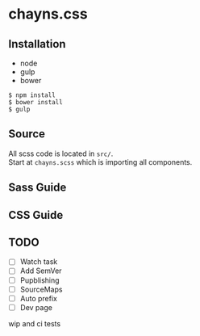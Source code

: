 # chayns.css

## Installation
- node
- gulp
- bower

```
$ npm install
$ bower install
$ gulp 
```

## Source
All scss code is located in `src/`.  
Start at `chayns.scss` which is importing all components.

## Sass Guide

## CSS Guide

## TODO
- [ ] Watch task
- [ ] Add SemVer 
- [ ] Pupblishing
- [ ] SourceMaps
- [ ] Auto prefix
- [ ] Dev page

wip and ci tests
